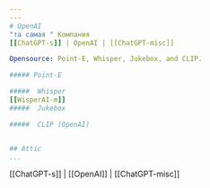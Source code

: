 ```yaml
---
---
# OpenAI
"та самая " Компания
[[ChatGPT-s]] | OpenAI | [[ChatGPT-misc]]

Opensource: Point-E, Whisper, Jukebox, and CLIP.

##### Point-E

#####  Whisper
[[WisperAI-m]]
#####  Jukebox

#####  CLIP (OpenAI)


## Attic
...
```


[[ChatGPT-s]] | [[OpenAI]] | [[ChatGPT-misc]]
